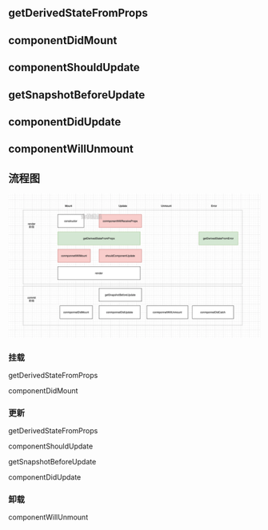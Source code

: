 ## getDerivedStateFromProps

## componentDidMount

## componentShouldUpdate

## getSnapshotBeforeUpdate

## componentDidUpdate

## componentWillUnmount

## 流程图

![生命周期](/assets/react/lifecycle.png)

### 挂载

getDerivedStateFromProps

componentDidMount

### 更新

getDerivedStateFromProps

componentShouldUpdate

getSnapshotBeforeUpdate

componentDidUpdate

### 卸载

componentWillUnmount